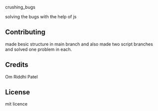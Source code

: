 crushing_bugs

solving the bugs with the help of js


## Contributing

made besic structure in main branch 
and also made two script branches and solved one problem in each.


## Credits

Om
Riddhi Patel

## License

mit licence 